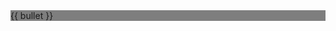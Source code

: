<section data-background-iframe="{{URL}}" style="background-color: rgba(0,0,0,0.5);">
        {{ bullet }}
</section>
